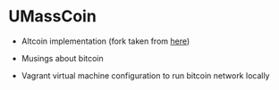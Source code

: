 UMassCoin
================================================

- Altcoin implementation (fork taken from [here](https://git.gitorious.org/bitcoin/bitcoind-stable.git))

- Musings about bitcoin

- Vagrant virtual machine configuration to run bitcoin network locally

